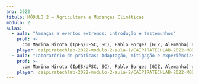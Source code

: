 ```yaml
---
ano: 2022
titulo: MÓDULO 2 – Agricultura e Mudanças Climáticas
modulo: 2
aulas:
  - aula: "Ameaças e eventos extremos: introdução e testemunhos"
    prof: >-
      com Marina Hirota (IpES/UFSC, SC), Pablo Borges (GIZ, Alemanha) e Allan Yu Iwama (Universidad de los Lagos, Chile)
    player: caipiratechlab-2022-modulo-2-aula-1/CAIPIRATECHLAB-2022-MODULO-2-AULA-1-MARINA-1
  - aula: "Laboratório de práticas: Adaptação, mitigação e experiências"
    prof: >-
      com Marina Hirota (IpES/UFSC, SC), Pablo Borges (GIZ, Alemanha) e Allan Yu Iwama (Universidad de los Lagos, Chile)
    player: caipiratechlab-2022-modulo-2-aula-2/CAIPIRATECHLAB-2022-MODULO-2-AULA-2-MARINA-2
---
```

